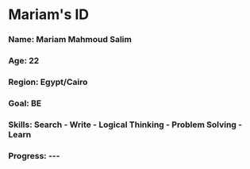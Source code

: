 <div>
  <h1>Mariam's ID </h1>
  <h3>Name: Mariam Mahmoud Salim</h3>
  <h3>Age: 22</h3>
  <h3>Region: Egypt/Cairo</h3>
  <h3>Goal: BE</h3>
  <h3>Skills: Search - Write - Logical Thinking - Problem Solving - Learn </h3>
  <h3>Progress: ---</h3>
</div>
